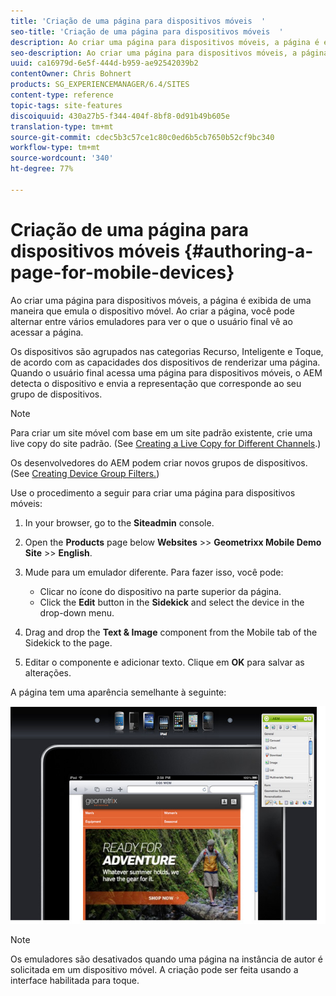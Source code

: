 ```yaml
---
title: 'Criação de uma página para dispositivos móveis  '
seo-title: 'Criação de uma página para dispositivos móveis  '
description: Ao criar uma página para dispositivos móveis, a página é exibida de uma maneira que emula o dispositivo móvel. Ao criar a página, você pode alternar entre vários emuladores para ver o que o usuário final vê ao acessar a página.
seo-description: Ao criar uma página para dispositivos móveis, a página é exibida de uma maneira que emula o dispositivo móvel. Ao criar a página, você pode alternar entre vários emuladores para ver o que o usuário final vê ao acessar a página.
uuid: ca16979d-6e5f-444d-b959-ae92542039b2
contentOwner: Chris Bohnert
products: SG_EXPERIENCEMANAGER/6.4/SITES
content-type: reference
topic-tags: site-features
discoiquuid: 430a27b5-f344-404f-8bf8-0d91b49b605e
translation-type: tm+mt
source-git-commit: cdec5b3c57ce1c80c0ed6b5cb7650b52cf9bc340
workflow-type: tm+mt
source-wordcount: '340'
ht-degree: 77%

---
```



# Criação de uma página para dispositivos móveis   {#authoring-a-page-for-mobile-devices}

Ao criar uma página para dispositivos móveis, a página é exibida de uma maneira que emula o dispositivo móvel. Ao criar a página, você pode alternar entre vários emuladores para ver o que o usuário final vê ao acessar a página.

Os dispositivos são agrupados nas categorias Recurso, Inteligente e Toque, de acordo com as capacidades dos dispositivos de renderizar uma página. Quando o usuário final acessa uma página para dispositivos móveis, o AEM detecta o dispositivo e envia a representação que corresponde ao seu grupo de dispositivos.

>[!NOTE]
>
>Para criar um site móvel com base em um site padrão existente, crie uma live copy do site padrão. (See [Creating a Live Copy for Different Channels](/help/sites-administering/msm-livecopy.md).)
>
>Os desenvolvedores do AEM podem criar novos grupos de dispositivos. (See [Creating Device Group Filters.](/help/sites-developing/groupfilters.md))

Use o procedimento a seguir para criar uma página para dispositivos móveis:

1. In your browser, go to the **Siteadmin** console.
1. Open the **Products** page below **Websites** >> **Geometrixx Mobile Demo Site** >> **English**.

1. Mude para um emulador diferente. Para fazer isso, você pode:

   * Clicar no ícone do dispositivo na parte superior da página.
   * Click the **Edit** button in the **Sidekick** and select the device in the drop-down menu.

1. Drag and drop the **Text &amp; Image** component from the Mobile tab of the Sidekick to the page.
1. Editar o componente e adicionar texto. Clique em **OK** para salvar as alterações.

A página tem uma aparência semelhante à seguinte:

![mobileipademu](assets/mobileipademu.png)

>[!NOTE]
>
>Os emuladores são desativados quando uma página na instância de autor é solicitada em um dispositivo móvel. A criação pode ser feita usando a interface habilitada para toque.

